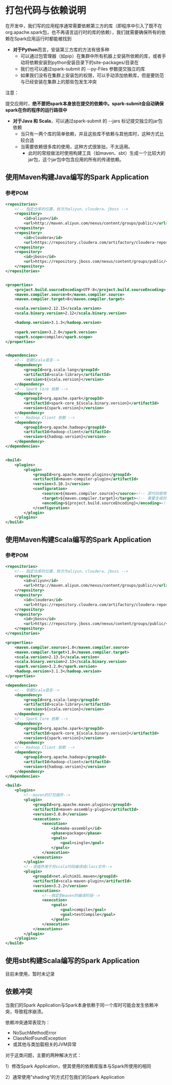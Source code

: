 # 打包代码与依赖说明

在开发中，我们写的应用程序通常需要依赖第三方的库（即程序中引入了既不在 org.apache.spark包，也不再语言运行时的库的依赖），我们就需要确保所有的依赖在Spark应用运行时都能被找到

-   **对于Python**而言，安装第三方库的方法有很多种
    -   可以通过包管理器（如pip）在集群中所有机器上安装所依赖的库，或者手动将依赖安装到python安装目录下的site-packages/目录在
    -   我们也可以通过spark-submit 的 --py-Files 参数提交独立的库
    -   如果我们没有在集群上安装包的权限，可以手动添加依赖库，但是要防范与已经安装在集群上的那些包发生冲突

注意：

​	提交应用时，**绝不要把spark本身放在提交的依赖中。spark-submit会自动确保spark在你的程序的运行路径中**

-   **对于Java 和 Scala**，可以通过spark-submit 的 --jars 标记提交独立的jar包依赖
    -   当只有一两个库的简单依赖，并且这些库不依赖与其他库时，这种方式比较合适
    -   当需要依赖很多库的使用，这种方式很笨拙，不太适用。
        -   此时的常规做法时使用构建工具（如maven、sbt）生成一个比较大的jar包，这个jar包中包含应用的所有的传递依赖。

## 使用Maven构建Java编写的Spark Application

### 参考POM

```xml
<repositories>
    <!-- 指定仓库的位置，依次为aliyun、cloudera、jboss -->
    <repository>
        <id>aliyun</id>
        <url>http://maven.aliyun.com/nexus/content/groups/public/</url>
    </repository>
    <repository>
        <id>cloudera</id>
        <url>https://repository.cloudera.com/artifactory/cloudera-repos/</url>
    </repository>
    <repository>
        <id>jboss</id>
        <url>https://repository.jboss.com/nexus/content/groups/public/</url>
    </repository>
</repositories>


<properties>
    <project.build.sourceEncoding>UTF-8</project.build.sourceEncoding>
    <maven.compiler.source>8</maven.compiler.source>
    <maven.compiler.target>8</maven.compiler.target>

    <scala.version>2.12.15</scala.version>
    <scala.binary.version>2.12</scala.binary.version>

    <hadoop.version>3.1.3</hadoop.version>
    
    <spark.version>3.2.0</spark.version>
    <spark.scope>compile</spark.scope>  
</properties>


<dependencies>
    <!-- 依赖Scala语言-->
    <dependency>
        <groupId>org.scala-lang</groupId>
        <artifactId>scala-library</artifactId>
        <version>${scala.version}</version>
    </dependency>
    <!-- Spark Core 依赖 -->
    <dependency>
        <groupId>org.apache.spark</groupId>
        <artifactId>spark-core_${scala.binary.version}</artifactId>
        <version>${spark.version}</version>
    </dependency>
    <!-- Hadoop Client 依赖 -->
    <dependency>
        <groupId>org.apache.hadoop</groupId>
        <artifactId>hadoop-client</artifactId>
        <version>${hadoop.version}</version>
    </dependency>
</dependencies>


<build>
    <plugins>
        <plugin>
            <groupId>org.apache.maven.plugins</groupId>
            <artifactId>maven-compiler-plugin</artifactId>
            <version>3.10.1</version>
            <configuration>
                <source>${maven.compiler.source}</source><!-- 源代码使用的JDK版本 -->
                <target>${maven.compiler.target}</target><!-- 需要生成的目标class文件的编译版本 -->
                <encoding>${project.build.sourceEncoding}</encoding><!-- 字符集编码 -->
            </configuration>
        </plugin>
    </plugins>
</build>
```



## 使用Maven构建Scala编写的Spark Application

### 参考POM

```xml
<repositories>
    <!-- 指定仓库的位置，依次为aliyun、cloudera、jboss -->
    <repository>
        <id>aliyun</id>
        <url>http://maven.aliyun.com/nexus/content/groups/public/</url>
    </repository>
    <repository>
        <id>cloudera</id>
        <url>https://repository.cloudera.com/artifactory/cloudera-repos/</url>
    </repository>
    <repository>
        <id>jboss</id>
        <url>https://repository.jboss.com/nexus/content/groups/public/</url>
    </repository>
</repositories>

<properties>
    <maven.compiler.source>1.8</maven.compiler.source>
    <maven.compiler.target>1.8</maven.compiler.target>
    <scala.version>2.13.5</scala.version>
    <scala.binary.version>2.13</scala.binary.version>
    <spark.version>3.2.0</spark.version>
    <hadoop.version>3.1.3</hadoop.version>
</properties>

<dependencies>
    <!-- 依赖Scala语言-->
    <dependency>
        <groupId>org.scala-lang</groupId>
        <artifactId>scala-library</artifactId>
        <version>${scala.version}</version>
    </dependency>
    <!-- Spark Core 依赖 -->
    <dependency>
        <groupId>org.apache.spark</groupId>
        <artifactId>spark-core_${scala.binary.version}</artifactId>
        <version>${spark.version}</version>
    </dependency>
    <!-- Hadoop Client 依赖 -->
    <dependency>
        <groupId>org.apache.hadoop</groupId>
        <artifactId>hadoop-client</artifactId>
        <version>${hadoop.version}</version>
    </dependency>
</dependencies>

<build>
    <plugins>
        <!--maven的打包插件-->
        <plugin>
            <groupId>org.apache.maven.plugins</groupId>
            <artifactId>maven-assembly-plugin</artifactId>
            <version>3.0.0</version>
            <executions>
                <execution>
                    <id>make-assembly</id>
                    <phase>package</phase>
                    <goals>
                        <goal>single</goal>
                    </goals>
                </execution>
            </executions>
        </plugin>
        <!--该插件用于将scala代码编译成class文件-->
        <plugin>
            <groupId>net.alchim31.maven</groupId>
            <artifactId>scala-maven-plugin</artifactId>
            <version>3.2.2</version>
            <executions>
                <!--绑定到maven的编译阶段-->
                <execution>
                    <goals>
                        <goal>compile</goal>
                        <goal>testCompile</goal>
                    </goals>
                </execution>
            </executions>
        </plugin>
    </plugins>
</build>
```



## 使用sbt构建Scala编写的Spark Application

目前未使用，暂时未记录



## 依赖冲突

当我们的Spark Application与Spark本身依赖于同一个库时可能会发生依赖冲突，导致程序崩溃。

依赖冲突通常表现为：

-   NoSuchMethodError
-   ClassNotFoundException
-   或其他与类加载相关的JVM异常

对于这类问题，主要的两种解决方式：

1）修改Spark Application，使其使用的依赖库版本与Spark所使用的相同

2）通常使用”shading“的方式打包我们的Spark Application

